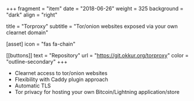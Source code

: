 +++
fragment = "item"
date = "2018-06-26"
weight = 325
background = "dark"
align = "right"

title = "Torproxy"
subtitle = "Tor/onion websites exposed via your own clearnet domain"

[asset]
  icon = "fas fa-chain"

[[buttons]]
  text = "Repository"
  url = "https://git.okkur.org/torproxy"
  color = "outline-secondary"
+++

* Clearnet access to tor/onion websites
* Flexibility with Caddy plugin approach
* Automatic TLS
* Tor privacy for hosting your own Bitcoin/Lightning application/store
